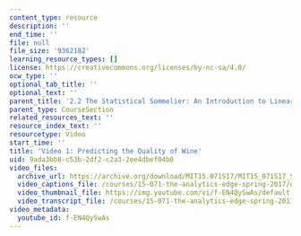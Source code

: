```yaml
---
content_type: resource
description: ''
end_time: ''
file: null
file_size: '9362182'
learning_resource_types: []
license: https://creativecommons.org/licenses/by-nc-sa/4.0/
ocw_type: ''
optional_tab_title: ''
optional_text: ''
parent_title: '2.2 The Statistical Sommelier: An Introduction to Linear Regression'
parent_type: CourseSection
related_resources_text: ''
resource_index_text: ''
resourcetype: Video
start_time: ''
title: 'Video 1: Predicting the Quality of Wine'
uid: 9ada3bb8-c53b-2df2-c2a3-2ee4dbef04b0
video_files:
  archive_url: https://archive.org/download/MIT15.071S17/MIT15_071S17_Session_2.2.01_300k.mp4
  video_captions_file: /courses/15-071-the-analytics-edge-spring-2017/d2bab795526a59089e87e183a148b469_f-EN4QySwAs.vtt
  video_thumbnail_file: https://img.youtube.com/vi/f-EN4QySwAs/default.jpg
  video_transcript_file: /courses/15-071-the-analytics-edge-spring-2017/a9302569c8e24a6c7f6af3650f4eac75_f-EN4QySwAs.pdf
video_metadata:
  youtube_id: f-EN4QySwAs
---
```

